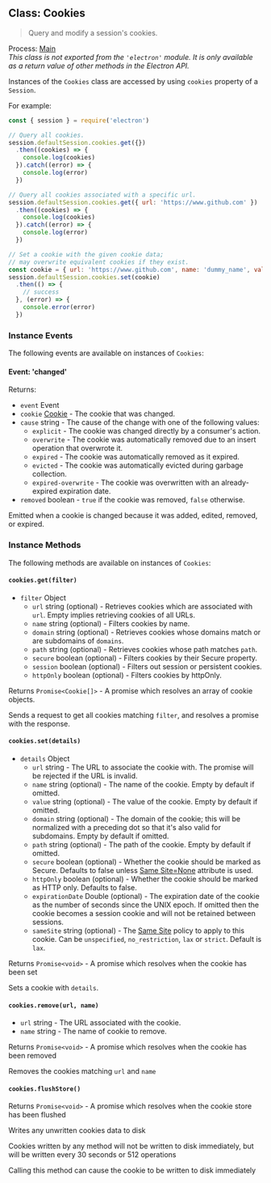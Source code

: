 ## Class: Cookies

> Query and modify a session's cookies.

Process: [Main](../glossary.md#main-process)<br />
_This class is not exported from the `'electron'` module. It is only available as a return value of other methods in the Electron API._

Instances of the `Cookies` class are accessed by using `cookies` property of
a `Session`.

For example:

```javascript
const { session } = require('electron')

// Query all cookies.
session.defaultSession.cookies.get({})
  .then((cookies) => {
    console.log(cookies)
  }).catch((error) => {
    console.log(error)
  })

// Query all cookies associated with a specific url.
session.defaultSession.cookies.get({ url: 'https://www.github.com' })
  .then((cookies) => {
    console.log(cookies)
  }).catch((error) => {
    console.log(error)
  })

// Set a cookie with the given cookie data;
// may overwrite equivalent cookies if they exist.
const cookie = { url: 'https://www.github.com', name: 'dummy_name', value: 'dummy' }
session.defaultSession.cookies.set(cookie)
  .then(() => {
    // success
  }, (error) => {
    console.error(error)
  })
```

### Instance Events

The following events are available on instances of `Cookies`:

#### Event: 'changed'

Returns:

* `event` Event
* `cookie` [Cookie](structures/cookie.md) - The cookie that was changed.
* `cause` string - The cause of the change with one of the following values:
  * `explicit` - The cookie was changed directly by a consumer's action.
  * `overwrite` - The cookie was automatically removed due to an insert
    operation that overwrote it.
  * `expired` - The cookie was automatically removed as it expired.
  * `evicted` - The cookie was automatically evicted during garbage collection.
  * `expired-overwrite` - The cookie was overwritten with an already-expired
    expiration date.
* `removed` boolean - `true` if the cookie was removed, `false` otherwise.

Emitted when a cookie is changed because it was added, edited, removed, or
expired.

### Instance Methods

The following methods are available on instances of `Cookies`:

#### `cookies.get(filter)`

* `filter` Object
  * `url` string (optional) - Retrieves cookies which are associated with
    `url`. Empty implies retrieving cookies of all URLs.
  * `name` string (optional) - Filters cookies by name.
  * `domain` string (optional) - Retrieves cookies whose domains match or are
    subdomains of `domains`.
  * `path` string (optional) - Retrieves cookies whose path matches `path`.
  * `secure` boolean (optional) - Filters cookies by their Secure property.
  * `session` boolean (optional) - Filters out session or persistent cookies.
  * `httpOnly` boolean (optional) - Filters cookies by httpOnly.

Returns `Promise<Cookie[]>` - A promise which resolves an array of cookie objects.

Sends a request to get all cookies matching `filter`, and resolves a promise with
the response.

#### `cookies.set(details)`

* `details` Object
  * `url` string - The URL to associate the cookie with. The promise will be rejected if the URL is invalid.
  * `name` string (optional) - The name of the cookie. Empty by default if omitted.
  * `value` string (optional) - The value of the cookie. Empty by default if omitted.
  * `domain` string (optional) - The domain of the cookie; this will be normalized with a preceding dot so that it's also valid for subdomains. Empty by default if omitted.
  * `path` string (optional) - The path of the cookie. Empty by default if omitted.
  * `secure` boolean (optional) - Whether the cookie should be marked as Secure. Defaults to
    false unless [Same Site=None](https://developer.mozilla.org/en-US/docs/Web/HTTP/Headers/Set-Cookie/SameSite#samesitenone_requires_secure) attribute is used.
  * `httpOnly` boolean (optional) - Whether the cookie should be marked as HTTP only.
    Defaults to false.
  * `expirationDate` Double (optional) - The expiration date of the cookie as the number of
    seconds since the UNIX epoch. If omitted then the cookie becomes a session
    cookie and will not be retained between sessions.
  * `sameSite` string (optional) - The [Same Site](https://developer.mozilla.org/en-US/docs/Web/HTTP/Cookies#SameSite_cookies) policy to apply to this cookie.  Can be `unspecified`, `no_restriction`, `lax` or `strict`.  Default is `lax`.

Returns `Promise<void>` - A promise which resolves when the cookie has been set

Sets a cookie with `details`.

#### `cookies.remove(url, name)`

* `url` string - The URL associated with the cookie.
* `name` string - The name of cookie to remove.

Returns `Promise<void>` - A promise which resolves when the cookie has been removed

Removes the cookies matching `url` and `name`

#### `cookies.flushStore()`

Returns `Promise<void>` - A promise which resolves when the cookie store has been flushed

Writes any unwritten cookies data to disk

Cookies written by any method will not be written to disk immediately, but will be written every 30 seconds or 512 operations

Calling this method can cause the cookie to be written to disk immediately
